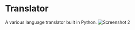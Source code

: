 # Translator
A various language translator built in Python.
![Screenshot 2](https://user-images.githubusercontent.com/97257798/159377477-54c703ab-e8dc-4299-b03e-0009172516b9.png)
